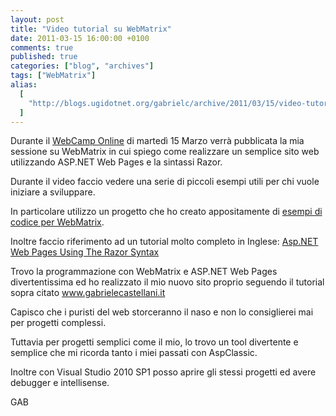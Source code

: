 ```yaml
---
layout: post
title: "Video tutorial su WebMatrix"
date: 2011-03-15 16:00:00 +0100
comments: true
published: true
categories: ["blog", "archives"]
tags: ["WebMatrix"]
alias:
  [
    "http://blogs.ugidotnet.org/gabrielc/archive/2011/03/15/video-tutorial-su-webmatrix.aspx",
  ]
---
```


<!-- more -->

<p>Durante il <a href="http://www.microsoft.it/webcamps">WebCamp Online</a> di martedì 15 Marzo verrà pubblicata la mia sessione su WebMatrix in cui spiego come realizzare un semplice sito web utilizzando ASP.NET Web Pages e la sintassi Razor.</p>  <p>Durante il video faccio vedere una serie di piccoli esempi utili per chi vuole iniziare a sviluppare.</p>  <p>In particolare utilizzo un progetto che ho creato appositamente di <a href="http://cid-2b05ef3f808f9cdd.office.live.com/self.aspx/.Public/EsempiDiCodicePerWebMatrix.zip">esempi di codice per WebMatrix</a>.</p>  <p>Inoltre faccio riferimento ad un tutorial molto completo in Inglese: <a href="http://trainingkit.webcamps.ms/Presentations/Razor%20E-book/ASPNETWebPagesWithRazorSyntax-Book-Beta3.pdf">Asp.NET Web Pages Using The Razor Syntax</a></p>  <p>Trovo la programmazione con WebMatrix e ASP.NET Web Pages divertentissima ed ho realizzato il mio nuovo sito proprio seguendo il tutorial sopra citato <a href="http://www.gabrielecastellani.it">www.gabrielecastellani.it</a></p>  <p>Capisco che i puristi del web storceranno il naso e non lo consiglierei mai per progetti complessi.</p>  <p>Tuttavia per progetti semplici come il mio, lo trovo un tool divertente e semplice che mi ricorda tanto i miei passati con AspClassic.</p>  <p>Inoltre con Visual Studio 2010 SP1 posso aprire gli stessi progetti ed avere debugger e intellisense.</p>  <p>GAB</p>
